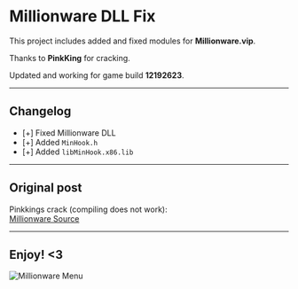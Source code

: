 # Millionware DLL Fix

This project includes added and fixed modules for **Millionware.vip**.

Thanks to **PinkKing** for cracking.

Updated and working for game build **12192623**.

---

## Changelog

- [+] Fixed Millionware DLL
- [+] Added `MinHook.h`
- [+] Added `libMinHook.x86.lib`

---

## Original post

Pinkkings crack (compiling does not work):  
[Millionware Source](https://github.com/PinkKing2/millionware)

---

## Enjoy! <3

![Millionware Menu](https://github.com/user-attachments/assets/78ba52e3-9732-40f0-a5cd-d42313a4062e)

